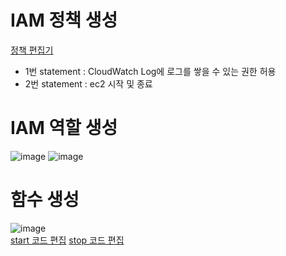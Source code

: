 # IAM 정책 생성
[정책 편집기](https://github.com/chomming/aws-lambda-startup-off/blob/main/iam.json)
- 1번 statement : CloudWatch Log에 로그를 쌓을 수 있는 권한 허용
- 2번 statement : ec2 시작 및 종료

# IAM 역할 생성
![image](https://github.com/chomming/aws-lambda-startup-off/assets/81208053/e4b2cb74-a3bc-4043-a943-476625d6c687)
![image](https://github.com/chomming/aws-lambda-startup-off/assets/81208053/432559f2-9451-4e37-8283-f3de3594560b)

# 함수 생성
![image](https://github.com/chomming/aws-lambda-startup-off/assets/81208053/69d2a0cc-e955-4f2f-b027-ad8cc9928a94)
<br/>
[start 코드 편집](https://github.com/chomming/aws-lambda-startup-off/blob/main/start.py)
[stop 코드 편집](https://github.com/chomming/aws-lambda-startup-off/blob/main/stop.py)
